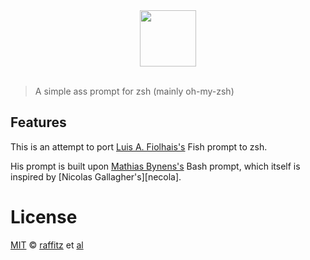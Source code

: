 <div align="center">
  <a href="https://github.com/robbyrussell/oh-my-zsh">
  <img width=90px  src="http://ohmyz.sh/img/OMZLogo_BnW.png">
  </a>
</div>
<br>

> A simple ass prompt for zsh (mainly oh-my-zsh)


## Features

This is an attempt to port [Luis A. Fiolhais's][lfsap] Fish prompt to zsh.

His prompt is built upon [Mathias Bynens's][mths] Bash prompt, which itself is inspired by [Nicolas Gallagher's][necola].

# License

[MIT][mit] © [raffitz][author] et [al][contributors]


[mit]:	http://opensource.org/licenses/MIT
[author]:	http://github.com/raffitz
[contributors]:	https://github.com/raffitz/simple-s/graphs/contributors
[lfsap]:	https://github.com/lfiolhais/theme-simple-ass-prompt
[mths]:	https://github.com/mathiasbynens/dotfiles
[necolas]:	https://github.com/necolas/dotfiles
[license-badge]:	https://img.shields.io/badge/license-MIT-007EC7.svg?style=flat-square


